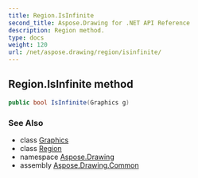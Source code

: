```yaml
---
title: Region.IsInfinite
second_title: Aspose.Drawing for .NET API Reference
description: Region method. 
type: docs
weight: 120
url: /net/aspose.drawing/region/isinfinite/
---
```

## Region.IsInfinite method

```csharp
public bool IsInfinite(Graphics g)
```

### See Also

* class [Graphics](../../graphics/)
* class [Region](../)
* namespace [Aspose.Drawing](../../region/)
* assembly [Aspose.Drawing.Common](../../../)



